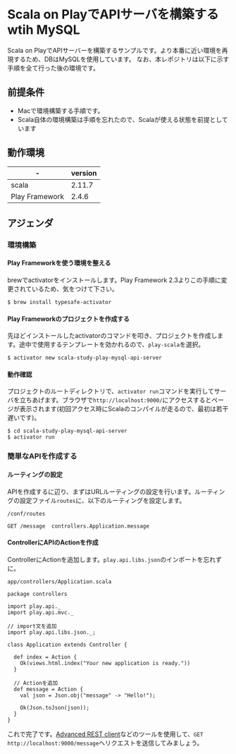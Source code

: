 # Scala on PlayでAPIサーバを構築する wtih MySQL

Scala on PlayでAPIサーバーを構築するサンプルです。より本番に近い環境を再現するため、DBはMySQLを使用しています。
なお、本レポジトリは以下に示す手順を全て行った後の環境です。

## 前提条件
* Macで環境構築する手順です。
* Scala自体の環境構築は手順を忘れたので、Scalaが使える状態を前提としています

## 動作環境

| - | version |
|---|---|
| scala | 2.11.7 |
| Play Framework| 2.4.6 |

## アジェンダ



### 環境構築

#### Play Frameworkを使う環境を整える
brewでactivatorをインストールします。Play Framework 2.3よりこの手順に変更されているため、気をつけて下さい。

```
$ brew install typesafe-activator
```

#### Play Frameworkのプロジェクトを作成する
先ほどインストールしたactivatorのコマンドを叩き、プロジェクトを作成します。途中で使用するテンプレートを効かれるので、`play-scala`を選択。

```
$ activator new scala-study-play-mysql-api-server
```

#### 動作確認
プロジェクトのルートディレクトリで、`activator run`コマンドを実行してサーバを立ちあげます。ブラウザで`http://localhost:9000/`にアクセスするとページが表示されます(初回アクセス時にScalaのコンパイルが走るので、最初は若干遅いです)。

```
$ cd scala-study-play-mysql-api-server
$ activator run
```

### 簡単なAPIを作成する
#### ルーティングの設定
APIを作成するに辺り、まずはURLルーティングの設定を行います。ルーティングの設定ファイル`routes`に、以下のルーティングを設定します。

`/conf/routes`

```
GET /message  controllers.Application.message
```

#### ControllerにAPIのActionを作成
ControllerにActionを追加します。`play.api.libs.json`のインポートを忘れずに。

`app/controllers/Application.scala`

```
package controllers

import play.api._
import play.api.mvc._

// import文を追加
import play.api.libs.json._;

class Application extends Controller {

  def index = Action {
    Ok(views.html.index("Your new application is ready."))
  }

  // Actionを追加
  def message = Action {
    val json = Json.obj("message" -> "Hello!");

    Ok(Json.toJson(json));
  }
}
```

これで完了です。[Advanced REST client](https://chrome.google.com/webstore/detail/advanced-rest-client/hgmloofddffdnphfgcellkdfbfbjeloo)などのツールを使用して、`GET http://localhost:9000/message`へリクエストを送信してみましょう。
